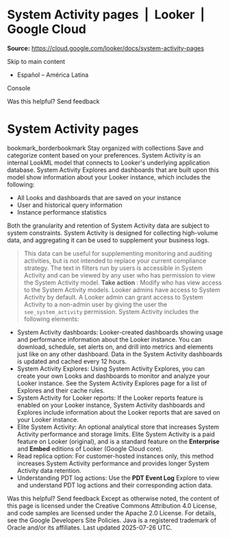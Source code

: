 # System Activity pages  |  Looker  |  Google Cloud

**Source:** https://cloud.google.com/looker/docs/system-activity-pages

Skip to main content 
  * Español – América Latina

Console 




Was this helpful?
Send feedback 
#  System Activity pages
bookmark_borderbookmark Stay organized with collections  Save and categorize content based on your preferences.
System Activity is an internal LookML model that connects to Looker's underlying application database. System Activity Explores and dashboards that are built upon this model show information about your Looker instance, which includes the following:
  * All Looks and dashboards that are saved on your instance
  * User and historical query information
  * Instance performance statistics


Both the granularity and retention of System Activity data are subject to system constraints. System Activity is designed for collecting high-volume data, and aggregating it can be used to supplement your business logs.
> This data can be useful for supplementing monitoring and auditing activities, but is not intended to replace your current compliance strategy.
> The text in filters run by users is accessible in System Activity and can be viewed by any user who has permission to view the System Activity model.
> **Take action** : Modify who has view access to the System Activity models. Looker admins have access to System Activity by default. A Looker admin can grant access to System Activity to a non-admin user by giving the user the `see_system_activity` permission.
System Activity includes the following elements:
  * System Activity dashboards: Looker-created dashboards showing usage and performance information about the Looker instance. You can download, schedule, set alerts on, and drill into metrics and elements just like on any other dashboard. Data in the System Activity dashboards is updated and cached every 12 hours.
  * System Activity Explores: Using System Activity Explores, you can create your own Looks and dashboards to monitor and analyze your Looker instance. See the System Activity Explores page for a list of Explores and their cache rules.
  * System Activity for Looker reports: If the Looker reports feature is enabled on your Looker instance, System Activity dashboards and Explores include information about the Looker reports that are saved on your Looker instance.
  * Elite System Activity: An optional analytical store that increases System Activity performance and storage limits. Elite System Activity is a paid feature on Looker (original), and is a standard feature on the **Enterprise** and **Embed** editions of Looker (Google Cloud core).
  * Read replica option: For customer-hosted instances only, this method increases System Activity performance and provides longer System Activity data retention.
  * Understanding PDT log actions: Use the **PDT Event Log** Explore to view and understand PDT log actions and their corresponding action data.


Was this helpful?
Send feedback 
Except as otherwise noted, the content of this page is licensed under the Creative Commons Attribution 4.0 License, and code samples are licensed under the Apache 2.0 License. For details, see the Google Developers Site Policies. Java is a registered trademark of Oracle and/or its affiliates.
Last updated 2025-07-26 UTC.


